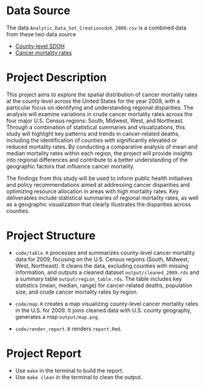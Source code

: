 # Data Source

The data `Analytic_Data_Set_Creationsdoh_2009.csv` is a combined data from these two data source
- [County-level SDOH](https://www.ahrq.gov/sdoh/data-analytics/sdoh-data.html)
- [Cancer mortality rates](https://wonder.cdc.gov/ucd-icd10.html)

# Project Description

This project aims to explore the spatial distribution of cancer mortality rates at the county level across the United States for the year 2009, with a particular focus on identifying and understanding regional disparities. The analysis will examine variations in crude cancer mortality rates across the four major U.S. Census regions: South, Midwest, West, and Northeast. Through a combination of statistical summaries and visualizations, this study will highlight key patterns and trends in cancer-related deaths, including the identification of counties with significantly elevated or reduced mortality rates. By conducting a comparative analysis of mean and median mortality rates within each region, the project will provide insights into regional differences and contribute to a better understanding of the geographic factors that influence cancer mortality.

The findings from this study will be used to inform public health initiatives and policy recommendations aimed at addressing cancer disparities and optimizing resource allocation in areas with high mortality rates. Key deliverables include statistical summaries of regional mortality rates, as well as a geographic visualization that clearly illustrates the disparities across counties.

# Project Structure

- `code/table.R` processes and summarizes county-level cancer mortality data for 2009, focusing on the U.S. Census regions (South, Midwest, West, Northeast). It cleans the data, excluding counties with missing information, and outputs a cleaned dataset `output/cleaned_2009.rds` and a summary table `output/region_table.rds`. The table includes key statistics (mean, median, range) for cancer-related deaths, population size, and crude cancer mortality rates by region.

- `code/map.R` creates a map visualizing county-level cancer mortality rates in the U.S. for 2009. It joins cleaned data with U.S. county geography, generates a map `output/map.png`.

- `code/render_report.R` renders `report.Rmd`.

# Project Report

- Use `make` in the terminal to build the report.
- Use `make clean` in the terminal to clean the output.
